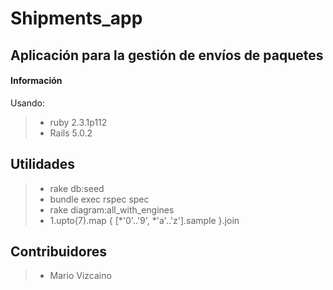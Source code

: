 Shipments_app
===================


Aplicación para la gestión de envíos de paquetes
----------


#### <i class="icon-file"></i> Información

Usando:


> - ruby 2.3.1p112
> - Rails 5.0.2


Utilidades
------------

> - rake db:seed
> - bundle exec rspec spec
> - rake diagram:all_with_engines
> - 1.upto(7).map { [*'0'..'9', *'a'..'z'].sample }.join



Contribuidores
-------------

> - Mario Vizcaino
